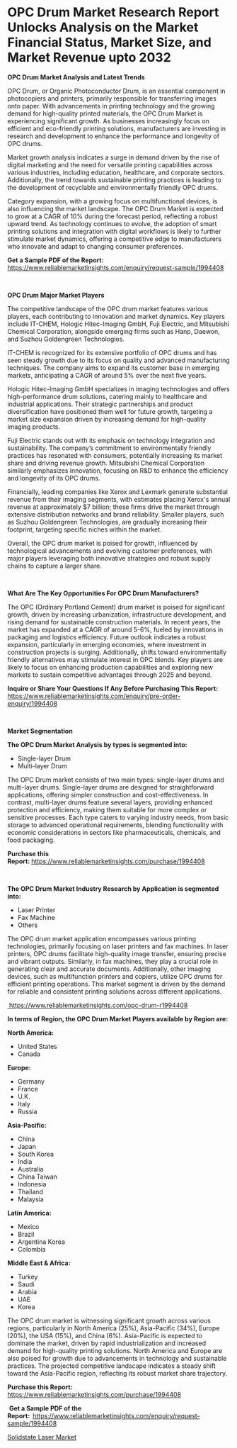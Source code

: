 <p><h1>OPC Drum Market Research Report Unlocks Analysis on the Market Financial Status, Market Size, and Market Revenue upto 2032</h1></p><p><strong>OPC Drum Market Analysis and Latest Trends</strong></p>
<p><p>OPC Drum, or Organic Photoconductor Drum, is an essential component in photocopiers and printers, primarily responsible for transferring images onto paper. With advancements in printing technology and the growing demand for high-quality printed materials, the OPC Drum Market is experiencing significant growth. As businesses increasingly focus on efficient and eco-friendly printing solutions, manufacturers are investing in research and development to enhance the performance and longevity of OPC drums. </p><p>Market growth analysis indicates a surge in demand driven by the rise of digital marketing and the need for versatile printing capabilities across various industries, including education, healthcare, and corporate sectors. Additionally, the trend towards sustainable printing practices is leading to the development of recyclable and environmentally friendly OPC drums. </p><p>Category expansion, with a growing focus on multifunctional devices, is also influencing the market landscape. The OPC Drum Market is expected to grow at a CAGR of 10% during the forecast period, reflecting a robust upward trend. As technology continues to evolve, the adoption of smart printing solutions and integration with digital workflows is likely to further stimulate market dynamics, offering a competitive edge to manufacturers who innovate and adapt to changing consumer preferences.</p></p>
<p><strong>Get a Sample PDF of the Report:&nbsp;</strong> <a href="https://www.reliablemarketinsights.com/enquiry/request-sample/1994408?utm_campaign=2240&utm_medium=2&utm_source=Github&utm_content=ia&utm_term=06042025&utm_id=opc-drum">https://www.reliablemarketinsights.com/enquiry/request-sample/1994408</a></p>
<p>&nbsp;</p>
<p><strong>OPC Drum Major Market Players</strong></p>
<p><p>The competitive landscape of the OPC drum market features various players, each contributing to innovation and market dynamics. Key players include IT-CHEM, Hologic Hitec-Imaging GmbH, Fuji Electric, and Mitsubishi Chemical Corporation, alongside emerging firms such as Hanp, Daewon, and Suzhou Goldengreen Technologies.</p><p>IT-CHEM is recognized for its extensive portfolio of OPC drums and has seen steady growth due to its focus on quality and advanced manufacturing techniques. The company aims to expand its customer base in emerging markets, anticipating a CAGR of around 5% over the next five years.</p><p>Hologic Hitec-Imaging GmbH specializes in imaging technologies and offers high-performance drum solutions, catering mainly to healthcare and industrial applications. Their strategic partnerships and product diversification have positioned them well for future growth, targeting a market size expansion driven by increasing demand for high-quality imaging products.</p><p>Fuji Electric stands out with its emphasis on technology integration and sustainability. The company’s commitment to environmentally friendly practices has resonated with consumers, potentially increasing its market share and driving revenue growth. Mitsubishi Chemical Corporation similarly emphasizes innovation, focusing on R&D to enhance the efficiency and longevity of its OPC drums.</p><p>Financially, leading companies like Xerox and Lexmark generate substantial revenue from their imaging segments, with estimates placing Xerox's annual revenue at approximately $7 billion; these firms drive the market through extensive distribution networks and brand reliability. Smaller players, such as Suzhou Goldengreen Technologies, are gradually increasing their footprint, targeting specific niches within the market.</p><p>Overall, the OPC drum market is poised for growth, influenced by technological advancements and evolving customer preferences, with major players leveraging both innovative strategies and robust supply chains to capture a larger share.</p></p>
<p>&nbsp;</p>
<p><strong>What Are The Key Opportunities For OPC Drum Manufacturers?</strong></p>
<p><p>The OPC (Ordinary Portland Cement) drum market is poised for significant growth, driven by increasing urbanization, infrastructure development, and rising demand for sustainable construction materials. In recent years, the market has expanded at a CAGR of around 5-6%, fueled by innovations in packaging and logistics efficiency. Future outlook indicates a robust expansion, particularly in emerging economies, where investment in construction projects is surging. Additionally, shifts toward environmentally friendly alternatives may stimulate interest in OPC blends. Key players are likely to focus on enhancing production capabilities and exploring new markets to sustain competitive advantages through 2025 and beyond.</p></p>
<p><strong>Inquire or Share Your Questions If Any Before Purchasing This Report:</strong> <a href="https://www.reliablemarketinsights.com/enquiry/pre-order-enquiry/1994408?utm_campaign=2240&utm_medium=2&utm_source=Github&utm_content=ia&utm_term=06042025&utm_id=opc-drum">https://www.reliablemarketinsights.com/enquiry/pre-order-enquiry/1994408</a></p>
<p>&nbsp;</p>
<p><strong>Market Segmentation</strong></p>
<p><strong>The OPC Drum Market Analysis by types is segmented into:</strong></p>
<p><ul><li>Single-layer Drum</li><li>Multi-layer Drum</li></ul></p>
<p><p>The OPC Drum market consists of two main types: single-layer drums and multi-layer drums. Single-layer drums are designed for straightforward applications, offering simpler construction and cost-effectiveness. In contrast, multi-layer drums feature several layers, providing enhanced protection and efficiency, making them suitable for more complex or sensitive processes. Each type caters to varying industry needs, from basic storage to advanced operational requirements, blending functionality with economic considerations in sectors like pharmaceuticals, chemicals, and food packaging.</p></p>
<p><strong>Purchase this Report:&nbsp;</strong><a href="https://www.reliablemarketinsights.com/purchase/1994408?utm_campaign=2240&utm_medium=2&utm_source=Github&utm_content=ia&utm_term=06042025&utm_id=opc-drum">https://www.reliablemarketinsights.com/purchase/1994408</a></p>
<p>&nbsp;</p>
<p><strong>The OPC Drum Market Industry Research by Application is segmented into:</strong></p>
<p><ul><li>Laser Printer</li><li>Fax Machine</li><li>Others</li></ul></p>
<p><p>The OPC drum market application encompasses various printing technologies, primarily focusing on laser printers and fax machines. In laser printers, OPC drums facilitate high-quality image transfer, ensuring precise and vibrant outputs. Similarly, in fax machines, they play a crucial role in generating clear and accurate documents. Additionally, other imaging devices, such as multifunction printers and copiers, utilize OPC drums for efficient printing operations. This market segment is driven by the demand for reliable and consistent printing solutions across different applications.</p></p>
<p><a href="https://www.reliablemarketinsights.com/opc-drum-r1994408?utm_campaign=2240&utm_medium=2&utm_source=Github&utm_content=ia&utm_term=06042025&utm_id=opc-drum">&nbsp;https://www.reliablemarketinsights.com/opc-drum-r1994408</a></p>
<p><strong>In terms of Region, the OPC Drum Market Players available by Region are:</strong></p>
<p>
    <p> <strong> North America: </strong>
        <ul>
            <li>United States</li>
            <li>Canada</li>
        </ul>
        </p> 
    <p> <strong> Europe: </strong>
        <ul>
            <li>Germany</li>
            <li>France</li>
            <li>U.K.</li>
            <li>Italy</li>
            <li>Russia</li>
        </ul>
        </p> 
    <p> <strong> Asia-Pacific: </strong>
        <ul>
            <li>China</li>
            <li>Japan</li>
            <li>South Korea</li>
            <li>India</li>
            <li>Australia</li>
            <li>China Taiwan</li>
            <li>Indonesia</li>
            <li>Thailand</li>
            <li>Malaysia</li>
        </ul>
        </p> 
    <p> <strong> Latin America: </strong>
        <ul>
            <li>Mexico</li>
            <li>Brazil</li>
            <li>Argentina Korea</li>
            <li>Colombia</li>
        </ul>
        </p> 
    <p> <strong> Middle East & Africa: </strong>
        <ul>
            <li>Turkey</li>
            <li>Saudi</li>
            <li>Arabia</li>
            <li>UAE</li>
            <li>Korea</li>
        </ul>
    </p>
    </p>
<p><p>The OPC drum market is witnessing significant growth across various regions, particularly in North America (25%), Asia-Pacific (34%), Europe (20%), the USA (15%), and China (6%). Asia-Pacific is expected to dominate the market, driven by rapid industrialization and increased demand for high-quality printing solutions. North America and Europe are also poised for growth due to advancements in technology and sustainable practices. The projected competitive landscape indicates a steady shift toward the Asia-Pacific region, reflecting its robust market share trajectory.</p></p>
<p><strong>Purchase this Report: </strong><a href="https://www.reliablemarketinsights.com/purchase/1994408?utm_campaign=2240&utm_medium=2&utm_source=Github&utm_content=ia&utm_term=06042025&utm_id=opc-drum">https://www.reliablemarketinsights.com/purchase/1994408</a></p>
<p>&nbsp;<strong>Get a Sample PDF of the Report:&nbsp;&nbsp;</strong><a href="https://www.reliablemarketinsights.com/enquiry/request-sample/1994408?utm_campaign=2240&utm_medium=2&utm_source=Github&utm_content=ia&utm_term=06042025&utm_id=opc-drum">https://www.reliablemarketinsights.com/enquiry/request-sample/1994408</a></p>
<p><strong></strong></p>
<p><p><a href="https://github.com/stillsfloria19981/Market-Research-Report-List-1/blob/main/solidstate-laser-market.md?utm_campaign=2240&utm_medium=2&utm_source=Github&utm_content=ia&utm_term=06042025&utm_id=opc-drum">Solidstate Laser Market</a></p></p>